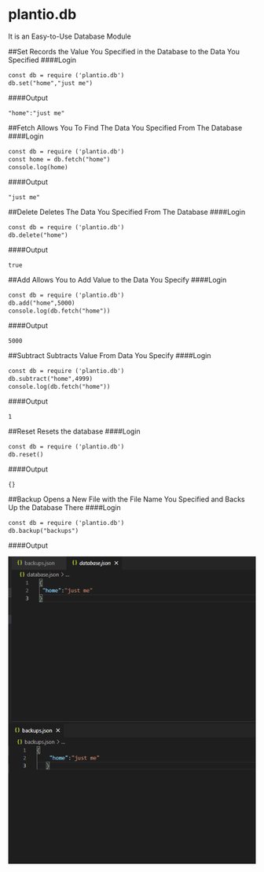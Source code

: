 # plantio.db
It is an Easy-to-Use Database Module


##Set
Records the Value You Specified in the Database to the Data You Specified
####Login
```
const db = require ('plantio.db')
db.set("home","just me")
```
####Output
```
"home":"just me"
```

##Fetch
Allows You To Find The Data You Specified From The Database
####Login
```
const db = require ('plantio.db')
const home = db.fetch("home")
console.log(home)
```
####Output
```
"just me"
```
##Delete
Deletes The Data You Specified From The Database
####Login
```
const db = require ('plantio.db')
db.delete("home")
```
####Output
```
true
```
##Add
Allows You to Add Value to the Data You Specify
####Login
```
const db = require ('plantio.db')
db.add("home",5000)
console.log(db.fetch("home"))
```
####Output
```
5000
```
##Subtract
Subtracts Value From Data You Specify
####Login
```
const db = require ('plantio.db')
db.subtract("home",4999)
console.log(db.fetch("home"))
```
####Output
```
1
```
##Reset
Resets the database
####Login
```
const db = require ('plantio.db')
db.reset()

```
####Output
```
{}
```
##Backup
Opens a New File with the File Name You Specified and Backs Up the Database There
####Login
```
const db = require ('plantio.db')
db.backup("backups")

```
####Output

![Screenshot](Adsız.png) 

